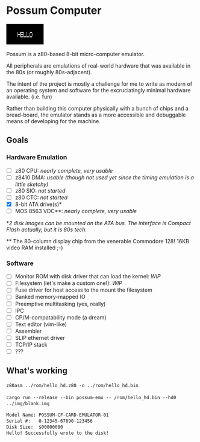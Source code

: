 # Possum Computer

![hello](hello.png)

Possum is a z80-based 8-bit micro-computer emulator.

All peripherals are emulations of real-world hardware
that was available in the 80s (or roughly 80s-adjacent).

The intent of the project is mostly a challenge for me to
write as modern of an operating system and software for
the excruciatingly minimal hardware available. (i.e. fun)

Rather than building this computer physically with a bunch
of chips and a bread-board, the emulator stands as a more
accessible and debuggable means of developing for the
machine.

## Goals

### Hardware Emulation
 
- [ ] z80 CPU: *nearly complete, very usable*
- [ ] z8410 DMA: *usable (though not used yet since the timing emulation is a little sketchy)*
- [ ] z80 SIO: *not started*
- [ ] z80 CTC: *not started*
- [X] 8-bit ATA drive(s)*
- [ ] MOS 8563 VDC**: *nearly complete, very usable*

\**2 disk images can be mounted on the ATA bus.
The interface is Compact Flash actually, but it is 80s tech.*

\*\* The 80-column display chip from the venerable Commodore 128!
16KB video RAM installed ;-)

### Software

- [ ] Monitor ROM with disk driver that can load the kernel: *WIP*
- [ ] Filesystem (let's make a custom one!): *WIP*
- [ ] Fuse driver for host access to the mount the filesystem
- [ ] Banked memory-mapped IO
- [ ] Preemptive multitasking (yes, really)
- [ ] IPC
- [ ] CP/M-compatability mode (a dream)
- [ ] Text editor (vim-like)
- [ ] Assembler
- [ ] SLIP ethernet driver
- [ ] TCP/IP stack
- [ ] ???

## What's working

```
z80asm ../rom/hello_hd.z80 -o ../rom/hello_hd.bin

cargo run --release --bin possum-emu -- /rom/hello_hd.bin --hd0 ../img/blank.img
```

```
Model Name:	POSSUM-CF-CARD-EMULATOR-01
Serial #:	0-12345-67890-123456
Disk Size:	$00000080
Hello! Successfully wrote to the disk!
```
